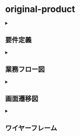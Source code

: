 # original-product
<details>
  <summary><h2>要件定義</h2></summary>

  # オリジナルプロダクトのテーマ

  ## 1. 一言サービスコンセプト
  - 「リモートワークに好条件なカフェを提供するアプリ」

  ## 2. 誰のどんな課題を解決するのか？
  - リモートワーカーやフリーランス、起業家など、リモートワークをする人々が、静かで快適な作業環境を求めている課題を解決します。

  ## 3. なぜそれを解決したいのか？
  - 自宅やオフィス以外でリモートワークをする需要が増えていますが、適したカフェを見つけることが難しく、作業環境に満足できないという課題があります。

  ## 4. どうやって解決するのか？
  - リモートワークに適したカフェ情報を提供し、効率的なリモートワーク環境を提供します。
  - カフェのWi-Fi速度やコンセントの有無、席の広さなどの情報を提供し、ユーザーが自分に合ったカフェを選びやすくします。
  - ユーザーの口コミや評価を掲載し、リアルな情報を提供します。

  ## 5. 機能要件
  1. カフェ情報の検索、一覧表示、詳細表示機能
    - ユーザーはキーワードや地域を指定してカフェを検索できる。
    - 検索結果は一覧表示され、ユーザーは詳細情報を閲覧できる。
  2. 条件検索機能
    - ユーザーはWi-Fi速度、コンセントの有無、席の広さなどの条件を選択してカフェを検索できる。
    - 選択された条件に基づいて絞り込まれた結果が表示される。
  3. ユーザー口コミ・評価機能
    - ユーザーはカフェに関する口コミや評価を投稿できる。
    - 口コミや評価はカフェ詳細ページに表示され、他のユーザーも閲覧できる。
  4. カフェ情報の登録、編集、削除機能
    - 管理ユーザーは新しいカフェ情報を登録し、既存の情報を編集・削除できる。
  5. ユーザーアカウント管理機能
    - ユーザーはアカウントを作成し、ログイン・ログアウトできる。
    - ユーザーは自身のアカウント情報を編集できる。
  6. レスポンシブなUIデザイン
    - アプリはモバイルデバイスに対応し、画面のサイズに応じて適切に表示される。

  ## 6. 機能要件
  1. セキュリティ対策
    - ユーザーの個人情報は適切に保護され、安全な通信プロトコル（HTTPS）を使用する。
  2. パフォーマンス
    - カフェの検索結果は迅速に表示される。
    - データベースのクエリやインデックス設計により、検索のパフォーマンスが最適化される。
  3. スケーラビリティ
    - システムは大量のカフェ情報に対応できるように設計される。
    - データベースやサーバーのスケーリング戦略が構築される。
  4. ユーザーフレンドリーなインターフェース
    - アプリのナビゲーションや操作は直感的で使いやすい。
    - エラーメッセージやフィードバックがわかりやすく提示される。
  5. システムの安定性と信頼性
    - エラーハンドリングや例外処理が適切に実装され、システムの安定性が確保される。
    - バックアップとリカバリ戦略が設計され、データの保護とシステムの信頼性が確保される。  
</details>

<details>
  <summary><h2>業務フロー図</h2></summary>

  ![業務フロー図](https://i.gyazo.com/a85769a1e6d2ee431e154a6dbb19312c.png)
 

  1. ユーザーの業務フロー：
    - ユーザー登録とログイン
    - カフェ検索と一覧表示
    - カフェ詳細表示と口コミ閲覧
    - 条件検索
    - 口コミ投稿

  2. アプリケーションの業務フロー：
    - ユーザー登録と認証
    - カフェ情報のデータベース検索と一覧表示
    - カフェ詳細情報の取得と表示
    - 条件検索クエリの実行と結果表示
    - 口コミ投稿の受け付けとデータベース更新
  
  3. データベースの業務フロー：
    - ユーザー情報の管理
    - カフェ情報の管理
    - 口コミ・評価情報の管理
    - カフェ検索の管理
    - データーベースのバックアップと復元 
</details>

<details>
  <summary><h2>画面遷移図</h2></summary>

  ![画面遷移図](https://i.gyazo.com/a2f82b3ed2bc0ca169ec069d2705d90d.png)

- ユーザー登録とログインフロー:
    1. ユーザー登録画面からユーザーは必要な情報を入力し、アカウントを作成します。
    2. ログイン画面からユーザーは登録した情報を入力し、ログインします。
    3. ユーザー詳細画面に遷移し、アプリの機能を利用できます。
    4. ログアウトを選択すると、ログイン画面に戻ります。

- カフェ検索フロー:
    1. キーワード入力画面からユーザーは検索キーワードや地域を入力します。
    2. 検索結果一覧画面に遷移し、該当するカフェの一覧が表示されます。
    3. ユーザーは一覧からカフェを選択すると、カフェ詳細画面に遷移し、詳細情報を閲覧できます。

- 条件検索フロー:
    1. 条件選択画面からユーザーはWi-Fi速度、コンセントの有無、席の広さなどの条件を選択します。
    2. 検索結果一覧画面に遷移し、選択された条件に基づいて絞り込まれたカフェの一覧が表示されます。
    3. ユーザーは一覧からカフェを選択すると、カフェ詳細画面に遷移し、詳細情報を閲覧できます。

- 口コミ投稿フロー:
    1. カフェ詳細画面からユーザーは口コミ投稿画面に遷移します。
    2. 口コミ投稿画面でユーザーはカフェに関する口コミや評価を入力し、投稿します。
    3. 投稿完了画面に遷移し、投稿が完了したことを通知します。

- カフェ情報管理フロー:
    1. カフェ登録画面から管理者は新しいカフェ情報を登録します。
    2. カフェ編集画面から管理者は既存のカフェ情報を編集します。
    3. カフェ削除画面から管理者はカフェ情報を削除します。
    4. カフェ一覧画面に遷移し、登録・編集・削除された

情報が反映されます。

これらのフローに基づいて、画面遷移図を作成する際には、各画面の名称と遷移関係を明確に示すことが重要です。

</details>

<details>
  <summary><h2>ワイヤーフレーム</h2></summary>

  ![ワイヤーフレーム](https://i.gyazo.com/77aba8814412050f4068d22f536e88d5.png)
</details>